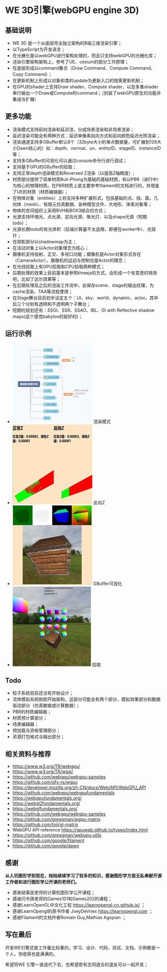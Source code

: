 # WE 3D引擎(webGPU engine 3D)

## 基础说明

* WE 3D 是一个从底层完全独立架构的B端三维渲染引擎；
* 以TypeScript为开发语言；
* 在光栅化是以webGPU进行架构处理的，而且只支持webGPU的光栅化库；
* 渲染引擎架构架构上，参考了UE、cesium的部分工作原理；
* 在底层形成以command集合（Draw Command、Compute Command、Copy Command）；
* 在更新机制上形成以对象和类的update为更新入口的按需更新机制；
* 在GPU的shader上支持Draw shader、Compute shader，以及多重shader串行输出一个Draw或Compute的command；（封装了webGPU原生的功能并集成与扩展）

## 更多功能

* 渲染模式支持前向渲染和延迟渲，分成场景渲染和非场景渲染；
* 延迟渲染可能会有两种方式：延迟单像素前向方式和前向颜色延迟光照渲染；
* 渲染通道支持多GBuffer默认8个（32byte大小的单点数据量，可扩展到128大小Dawn核心的）如：depth、normal、uv、entityID、stageID、instanceID等；
* 支持多GBuffer的可视化可以通过console命令行进行调试；
* 支持基于GPU的GBuffer的拾取；
* 支持正常depth渲染模式和Reversed Z渲染（以提高Z轴精度）;
* 材质部分提供了简单材质Buli-Phong为基础的基础材质，和以PBR（进行中）为核心的物理材质。在PBR材质上是主要参考filament的文档进行的，并借鉴了UE的材质（材质编辑器）；
* 在物体对象（entities）上将支持多种扩展形式，包括基础的点、线、面，几何体（mesh）、有限元仿真数据、各种模型文件、大地形、体素对象等；
* 物体的空间组织上采用BVH和BOX3结合的方式；
* 光源支持环境光、点光源、定向光源、聚光灯、以及shape光源（短期todo）；
* 光源长期todo的有光体积（前端计算量不太适用，即便在worker中）、光探针；
* 在阴影部分以shadowmap为主；
* 在活动对象上以Actor对象理念为核心；
* 摄像机支持投射、正交、多视口功能；摄像机是Actor对象形式存在（CameraActor），摄像机的运动与控制也是Actor的理念；
* 在光线拾取上有GPU拾取和CPU拾取两种模式；
* 后期处理的效果上目前基本是参照threejs的方式，会形成一个有意思的特效吧，比如丁达尔效果等；
* 在后期处理及之后的渲染工作流中，会保存scene、stage的输出纹理，为cache渲染、TAA等流程使用；
* 在Stage舞台目前初步设定五个：UI、sky、world、dynamic、actor。其中后三个分别有透明和不透明两个子舞台；
* 短期的规划还有：SSGI、SSR、SSAO、IBL、GI with Reflective shadow maps(这个感觉babylon的挺好的)；

## 运行示例

* ![1733906607026](images/readme/1733906607026.png)     渲染模式
* ![1733906612284](images/readme/1733906612284.png)     反向Z
* ![1733906617659](images/readme/1733906617659.png)     GBuffer可视化
* ![1733906622761](images/readme/1733906622761.png)     拾取

## Todo

* 粒子系统目前还没有开始设计；
* 流体模拟系统刚刚开始架构，这部分可能会有两个部分，模拟效果部分和数据驱动部分（仿真数据或计算数据）；
* PBR的材质编辑器；
* 材质预计算部分；
* 场景编辑器；
* 预加载与资格管理部分；
* 资源打包格式与输出部分；

## 相关资料与推荐

* https://www.w3.org/TR/webgpu/
* https://www.w3.org/TR/wgsl/
* https://github.com/webgpu/webgpu-samples
* https://github.com/gfx-rs/wgpu
* https://developer.mozilla.org/zh-CN/docs/Web/API/WebGPU_API
* https://github.com/webgpu/webgpufundamentals
* https://webgpufundamentals.org/
* https://webgl2fundamentals.org/
* https://webglfundamentals.org/
* https://github.com/webgpu/webgpu-samples
* https://github.com/greggman/wgpu-matrix
* https://github.com/toji/gl-matrix
* WebGPU API reference https://gpuweb.github.io/types/index.html
* https://github.com/greggman/webgpu-utils
* https://github.com/google/filament
* https://github.com/google/dawn

## 感谢

**从入坑图形学到现在，陆陆续续学习了较多的知识，感谢图形学方面无私奉献开源工作者和进行图形学公开课的老师们。**

* 感谢胡事民老师的计算机图形学公开课程；
* 感谢闫令琪老师的Games101和Games202的课程；
* 感谢LearnOpenGL中文化工程 https://learnopengl-cn.github.io/ ；
* 感谢LearnOpengl的原书作者 JoeyDeVries https://learnopengl.com ；
* 感谢Filament的文档作者Romain Guy,Mathias Agopian ；

## 写在最后

开发WE引擎还是工作量比较重的，学习、设计、代码、测试、文档、示例都是一个人，但收获也是满满的。

希望将WE 引擎一直迭代下去，也希望若有志同道合的道友可以一起开发；
